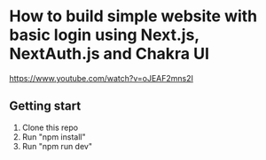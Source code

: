 # How to build simple website with basic login using Next.js, NextAuth.js and Chakra UI

https://www.youtube.com/watch?v=oJEAF2mns2I

## Getting start

1. Clone this repo
2. Run "npm install"
3. Run "npm run dev"
